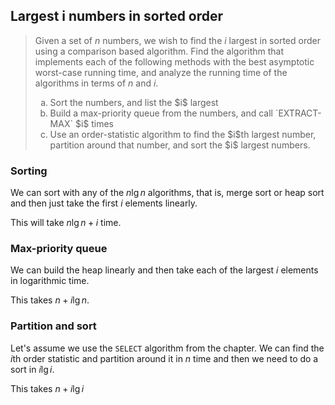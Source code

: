 ## Largest i numbers in sorted order

> Given a set of $n$ numbers, we wish to find the $i$ largest in sorted order
> using a comparison based algorithm. Find the algorithm that implements each
> of the following methods with the best asymptotic worst-case running time,
> and analyze the running time of the algorithms in terms of $n$ and $i$.
>
> <ol type="a">
>   <li>Sort the numbers, and list the $i$ largest
>   <li>Build a max-priority queue from the numbers, and call
>       `EXTRACT-MAX` $i$ times
>   <li>Use an order-statistic algorithm to find the $i$th largest number,
>       partition around that number, and sort the $i$ largest numbers.
> </ol>

### Sorting

We can sort with any of the $n\lg{n}$ algorithms, that is, merge sort or heap
sort and then just take the first $i$ elements linearly.

This will take $n\lg{n} + i$ time.

### Max-priority queue

We can build the heap linearly and then take each of the largest $i$ elements
in logarithmic time.

This takes $n + i\lg{n}$.

### Partition and sort

Let's assume we use the `SELECT` algorithm from the chapter. We can find the
$i$th order statistic and partition around it in $n$ time and then we need to
do a sort in $i\lg{i}$.

This takes $n + i\lg{i}$
